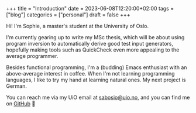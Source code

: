 +++
title = "Introduction"
date = 2023-06-08T12:20:00+02:00
tags = ["blog"]
categories = ["personal"]
draft = false
+++

Hi! I'm Sophie, a master's student at the University of Oslo.

I'm currently gearing up to write my MSc thesis, which will be about using program
inversion to automatically derive good test input generators, hopefully making
tools such as QuickCheck even more appealing to the average programmer.

Besides functional programming, I'm a (budding) Emacs enthusiast with an
above-average interest in coffee. When I'm not learning programming languages,
I like to try my hand at learning natural ones. My next project is German.

You can reach me via my UiO email at sabosio@uio.no, and you can find me on
[GitHub](https://github.com/SophieBosio) 🌱
